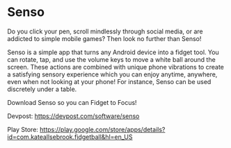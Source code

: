 # Senso
Do you click your pen, scroll mindlessly through social media, or are addicted to simple mobile games? Then look no further than Senso!

Senso is a simple app that turns any Android device into a fidget tool.
You can rotate, tap, and use the volume keys to move a white ball around the screen. 
These actions are combined with unique phone vibrations to create a satisfying sensory experience which you can enjoy anytime,
anywhere, even when not looking at your phone! For instance, Senso can be used discretely under a table.

Download Senso so you can Fidget to Focus!

Devpost: https://devpost.com/software/senso

Play Store: https://play.google.com/store/apps/details?id=com.kateallsebrook.fidgetball&hl=en_US
